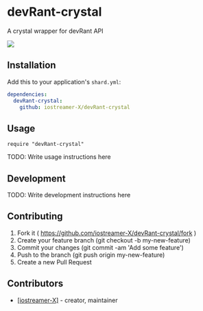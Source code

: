 # devRant-crystal

A crystal wrapper for devRant API

![](https://travis-ci.org/iostreamer-X/devRant-crystal.svg?branch=master)

## Installation


Add this to your application's `shard.yml`:

```yaml
dependencies:
  devRant-crystal:
    github: iostreamer-X/devRant-crystal
```


## Usage


```crystal
require "devRant-crystal"
```


TODO: Write usage instructions here

## Development

TODO: Write development instructions here

## Contributing

1. Fork it ( https://github.com/iostreamer-X/devRant-crystal/fork )
2. Create your feature branch (git checkout -b my-new-feature)
3. Commit your changes (git commit -am 'Add some feature')
4. Push to the branch (git push origin my-new-feature)
5. Create a new Pull Request

## Contributors

- [[iostreamer-X]](https://github.com/iostreamer-X) - creator, maintainer
